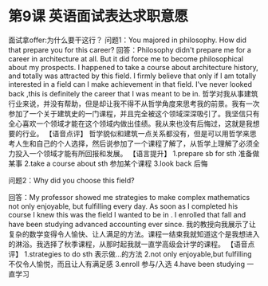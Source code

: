 # 第9课 英语面试表达求职意愿

面试拿offer:为什么要干这行？
问题1：You majored in philosophy. How did that prepare you for this career?
回答：Philosophy didn't prepare me for a career in architecture at all. But it did force me to become philosophical about my prospects. I happened to take a course about architecture history, and totally was attracted by this field. I firmly believe that only if I am totally interested in a field can I make achievement in that field. I've never looked back ,this is definitely the career that I was meant to be in.
哲学对我从事建筑行业来说，并没有帮助，但是却让我不得不从哲学角度来思考我的前景。我有一次参加了一个关于建筑史的一门课程，并且完全被这个领域深深吸引了。我坚信只有全心喜欢一个领域才能在这个领域内做出佳绩。我从来也没有后悔过，这就是我想要的行业。
【语音点评】
哲学貌似和建筑一点关系都没有，但是可以用哲学来思考人生和自己的个人选择，然后说参加了一个课程了解了，从哲学上理解了必须全力投入一个领域才能有所回报和发展。
【语言提升】
1.prepare sb for sth 准备做某事
2.take a course about sth 参加某个课程
3.look back 后悔

问题2：Why did you choose this field?

回答：My professor showed me strategies to make complex mathematics not only enjoyable, but fulfilling every day. As soon as I completed his course I knew this was the field I wanted to be in . I enrolled that fall and have been studying advanced accounting ever since.
我的教授向我展示了让复杂的数学变得令人愉快、让人满足的方法。课程一结束我就知道这个是我想进入的淋浴。我选择了秋季课程，从那时起我就一直学高级会计学的课程。
【语音点评】
1.strategies to do sth 表示做…的方法
2.not only enjoyable,but fulfilling 不仅令人愉悦，而且让人有满足感
3.enroll 参与/入选
4.have been studying 一直学习